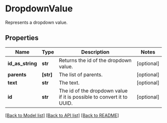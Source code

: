# DropdownValue

Represents a dropdown value.
## Properties
Name | Type | Description | Notes
------------ | ------------- | ------------- | -------------
**id_as_string** | **str** | Returns the id of the dropdown value. | [optional] 
**parents** | **[str]** | The list of parents. | [optional] 
**text** | **str** | The text. | [optional] 
**id** | **str** | The id of the dropdown value if it is possible to convert it to UUID. | [optional] 

[[Back to Model list]](../README.md#documentation-for-models) [[Back to API list]](../README.md#documentation-for-api-endpoints) [[Back to README]](../README.md)


